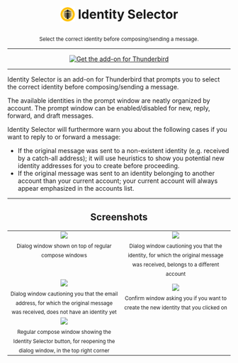 <h1 align="center"><sub><img src="src/html/img/icon.svg" width="34" height="34"></sub> Identity Selector</h1>
<p align="center"><sub>Select the correct identity before composing/sending a message.</sub></p>

---

<p align="center">
  <a href="https://addons.thunderbird.net/thunderbird/addon/identity-selector/">
    <img src="https://github.com/Codifier/IdentitySelector/assets/5677621/3c5996ee-112a-4a58-8123-1b53451a1c06" width="150" alt="Get the add-on for Thunderbird">
  </a>
</p>

---

Identity Selector is an add-on for Thunderbird that prompts you to select the correct identity before composing/sending a message.

The available identities in the prompt window are neatly organized by account. The prompt window can be enabled/disabled for new, reply, forward, and draft messages.

Identity Selector will furthermore warn you about the following cases if you want to reply to or forward a message:

- If the original message was sent to a non-existent identity (e.g. received by a catch-all address); it will use heuristics to show you potential new identity addresses for you to create before proceeding.
- If the original message was sent to an identity belonging to another account than your current account; your current account will always appear emphasized in the accounts list.

---
<h2 align="center">Screenshots</h2>
<table align="center" border="0">
  <tr>
    <td align="center" valign="top">
      <img src="https://github.com/Codifier/IdentitySelector/assets/5677621/55f2fbe8-1c54-484c-9bf1-4878b90601e5" width="400"><br>
      <sub>Dialog window shown on top of regular compose windows</sub>
    </td>
    <td align="center" valign="top">
      <img src="https://github.com/Codifier/IdentitySelector/assets/5677621/6a7c75bd-8fe5-41ca-ab05-f6723b066603" width="400"><br>
      <sub>Dialog window cautioning you that the identity, for which the original message was received, belongs to a different account</sub>
    </td>
  </tr>
  <tr>
    <td align="center" valign="top">
      <img src="https://github.com/Codifier/IdentitySelector/assets/5677621/19745c70-7b6a-46a4-b7f0-15dd75f1b0b8" width="400"><br>
      <sub>Dialog window cautioning you that the email address, for which the original message was received, does not have an identity yet</sub>
    </td>
    <td align="center">
      <img src="https://github.com/Codifier/IdentitySelector/assets/5677621/837bd90e-e455-44ee-b60f-a2f711fb51d7" width="400"><br>
      <sub>Confirm window asking you if you want to create the new identity that you clicked on</sub>
    </td>
  </tr>
  <tr>
    <td align="center" valign="top">
      <img src="https://github.com/Codifier/IdentitySelector/assets/5677621/b2dc2d39-be0f-46e5-9823-bbbd489ad78c" width="400"><br>
      <sub>Regular compose window showing the Identity Selector button, for reopening the dialog window, in the top right corner</sub>
    </td>
    <td align="center" valign="top"></td>
  </tr>
</table>
